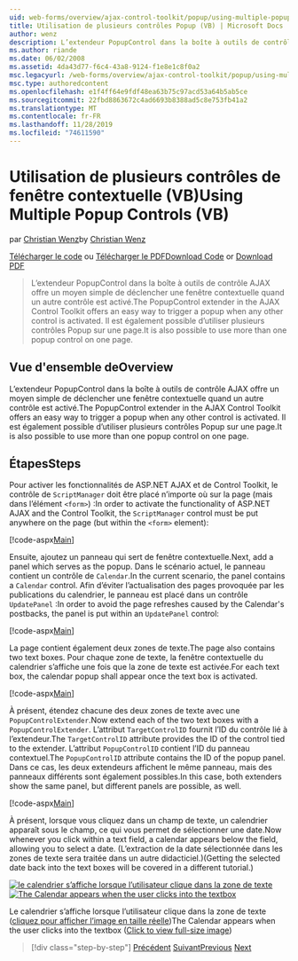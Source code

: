 ```yaml
---
uid: web-forms/overview/ajax-control-toolkit/popup/using-multiple-popup-controls-vb
title: Utilisation de plusieurs contrôles Popup (VB) | Microsoft Docs
author: wenz
description: L’extendeur PopupControl dans la boîte à outils de contrôle AJAX offre un moyen simple de déclencher une fenêtre contextuelle quand un autre contrôle est activé. Il est également possible d’utiliser m...
ms.author: riande
ms.date: 06/02/2008
ms.assetid: 4da43d77-f6c4-43a8-9124-f1e8e1c8f0a2
msc.legacyurl: /web-forms/overview/ajax-control-toolkit/popup/using-multiple-popup-controls-vb
msc.type: authoredcontent
ms.openlocfilehash: e1f4ff64e9fdf48ea63b75c97acd53a64b5ab5ce
ms.sourcegitcommit: 22fbd8863672c4ad6693b8388ad5c8e753fb41a2
ms.translationtype: MT
ms.contentlocale: fr-FR
ms.lasthandoff: 11/28/2019
ms.locfileid: "74611590"
---
```

# <a name="using-multiple-popup-controls-vb"></a><span data-ttu-id="31fba-104">Utilisation de plusieurs contrôles de fenêtre contextuelle (VB)</span><span class="sxs-lookup"><span data-stu-id="31fba-104">Using Multiple Popup Controls (VB)</span></span>

<span data-ttu-id="31fba-105">par [Christian Wenz](https://github.com/wenz)</span><span class="sxs-lookup"><span data-stu-id="31fba-105">by [Christian Wenz](https://github.com/wenz)</span></span>

<span data-ttu-id="31fba-106">[Télécharger le code](https://download.microsoft.com/download/9/3/f/93f8daea-bebd-4821-833b-95205389c7d0/PopupControl1.vb.zip) ou [Télécharger le PDF](https://download.microsoft.com/download/2/d/c/2dc10e34-6983-41d4-9c08-f78f5387d32b/popupcontrol1VB.pdf)</span><span class="sxs-lookup"><span data-stu-id="31fba-106">[Download Code](https://download.microsoft.com/download/9/3/f/93f8daea-bebd-4821-833b-95205389c7d0/PopupControl1.vb.zip) or [Download PDF](https://download.microsoft.com/download/2/d/c/2dc10e34-6983-41d4-9c08-f78f5387d32b/popupcontrol1VB.pdf)</span></span>

> <span data-ttu-id="31fba-107">L’extendeur PopupControl dans la boîte à outils de contrôle AJAX offre un moyen simple de déclencher une fenêtre contextuelle quand un autre contrôle est activé.</span><span class="sxs-lookup"><span data-stu-id="31fba-107">The PopupControl extender in the AJAX Control Toolkit offers an easy way to trigger a popup when any other control is activated.</span></span> <span data-ttu-id="31fba-108">Il est également possible d’utiliser plusieurs contrôles Popup sur une page.</span><span class="sxs-lookup"><span data-stu-id="31fba-108">It is also possible to use more than one popup control on one page.</span></span>

## <a name="overview"></a><span data-ttu-id="31fba-109">Vue d'ensemble de</span><span class="sxs-lookup"><span data-stu-id="31fba-109">Overview</span></span>

<span data-ttu-id="31fba-110">L’extendeur PopupControl dans la boîte à outils de contrôle AJAX offre un moyen simple de déclencher une fenêtre contextuelle quand un autre contrôle est activé.</span><span class="sxs-lookup"><span data-stu-id="31fba-110">The PopupControl extender in the AJAX Control Toolkit offers an easy way to trigger a popup when any other control is activated.</span></span> <span data-ttu-id="31fba-111">Il est également possible d’utiliser plusieurs contrôles Popup sur une page.</span><span class="sxs-lookup"><span data-stu-id="31fba-111">It is also possible to use more than one popup control on one page.</span></span>

## <a name="steps"></a><span data-ttu-id="31fba-112">Étapes</span><span class="sxs-lookup"><span data-stu-id="31fba-112">Steps</span></span>

<span data-ttu-id="31fba-113">Pour activer les fonctionnalités de ASP.NET AJAX et de Control Toolkit, le contrôle de `ScriptManager` doit être placé n’importe où sur la page (mais dans l’élément `<form>`) :</span><span class="sxs-lookup"><span data-stu-id="31fba-113">In order to activate the functionality of ASP.NET AJAX and the Control Toolkit, the `ScriptManager` control must be put anywhere on the page (but within the `<form>` element):</span></span>

[!code-aspx[Main](using-multiple-popup-controls-vb/samples/sample1.aspx)]

<span data-ttu-id="31fba-114">Ensuite, ajoutez un panneau qui sert de fenêtre contextuelle.</span><span class="sxs-lookup"><span data-stu-id="31fba-114">Next, add a panel which serves as the popup.</span></span> <span data-ttu-id="31fba-115">Dans le scénario actuel, le panneau contient un contrôle de `Calendar`.</span><span class="sxs-lookup"><span data-stu-id="31fba-115">In the current scenario, the panel contains a `Calendar` control.</span></span> <span data-ttu-id="31fba-116">Afin d’éviter l’actualisation des pages provoquée par les publications du calendrier, le panneau est placé dans un contrôle `UpdatePanel` :</span><span class="sxs-lookup"><span data-stu-id="31fba-116">In order to avoid the page refreshes caused by the Calendar's postbacks, the panel is put within an `UpdatePanel` control:</span></span>

[!code-aspx[Main](using-multiple-popup-controls-vb/samples/sample2.aspx)]

<span data-ttu-id="31fba-117">La page contient également deux zones de texte.</span><span class="sxs-lookup"><span data-stu-id="31fba-117">The page also contains two text boxes.</span></span> <span data-ttu-id="31fba-118">Pour chaque zone de texte, la fenêtre contextuelle du calendrier s’affiche une fois que la zone de texte est activée.</span><span class="sxs-lookup"><span data-stu-id="31fba-118">For each text box, the calendar popup shall appear once the text box is activated.</span></span>

[!code-aspx[Main](using-multiple-popup-controls-vb/samples/sample3.aspx)]

<span data-ttu-id="31fba-119">À présent, étendez chacune des deux zones de texte avec une `PopupControlExtender`.</span><span class="sxs-lookup"><span data-stu-id="31fba-119">Now extend each of the two text boxes with a `PopupControlExtender`.</span></span> <span data-ttu-id="31fba-120">L’attribut `TargetControlID` fournit l’ID du contrôle lié à l’extendeur.</span><span class="sxs-lookup"><span data-stu-id="31fba-120">The `TargetControlID` attribute provides the ID of the control tied to the extender.</span></span> <span data-ttu-id="31fba-121">L’attribut `PopupControlID` contient l’ID du panneau contextuel.</span><span class="sxs-lookup"><span data-stu-id="31fba-121">The `PopupControlID` attribute contains the ID of the popup panel.</span></span> <span data-ttu-id="31fba-122">Dans ce cas, les deux extendeurs affichent le même panneau, mais des panneaux différents sont également possibles.</span><span class="sxs-lookup"><span data-stu-id="31fba-122">In this case, both extenders show the same panel, but different panels are possible, as well.</span></span>

[!code-aspx[Main](using-multiple-popup-controls-vb/samples/sample4.aspx)]

<span data-ttu-id="31fba-123">À présent, lorsque vous cliquez dans un champ de texte, un calendrier apparaît sous le champ, ce qui vous permet de sélectionner une date.</span><span class="sxs-lookup"><span data-stu-id="31fba-123">Now whenever you click within a text field, a calendar appears below the field, allowing you to select a date.</span></span> <span data-ttu-id="31fba-124">(L’extraction de la date sélectionnée dans les zones de texte sera traitée dans un autre didacticiel.)</span><span class="sxs-lookup"><span data-stu-id="31fba-124">(Getting the selected date back into the text boxes will be covered in a different tutorial.)</span></span>

<span data-ttu-id="31fba-125">[![le calendrier s’affiche lorsque l’utilisateur clique dans la zone de texte](using-multiple-popup-controls-vb/_static/image2.png)](using-multiple-popup-controls-vb/_static/image1.png)</span><span class="sxs-lookup"><span data-stu-id="31fba-125">[![The Calendar appears when the user clicks into the textbox](using-multiple-popup-controls-vb/_static/image2.png)](using-multiple-popup-controls-vb/_static/image1.png)</span></span>

<span data-ttu-id="31fba-126">Le calendrier s’affiche lorsque l’utilisateur clique dans la zone de texte ([cliquez pour afficher l’image en taille réelle](using-multiple-popup-controls-vb/_static/image3.png))</span><span class="sxs-lookup"><span data-stu-id="31fba-126">The Calendar appears when the user clicks into the textbox ([Click to view full-size image](using-multiple-popup-controls-vb/_static/image3.png))</span></span>

> [!div class="step-by-step"]
> <span data-ttu-id="31fba-127">[Précédent](handling-postbacks-from-a-popup-control-without-an-updatepanel-cs.md)
> [Suivant](handling-postbacks-from-a-popup-control-with-an-updatepanel-vb.md)</span><span class="sxs-lookup"><span data-stu-id="31fba-127">[Previous](handling-postbacks-from-a-popup-control-without-an-updatepanel-cs.md)
[Next](handling-postbacks-from-a-popup-control-with-an-updatepanel-vb.md)</span></span>
